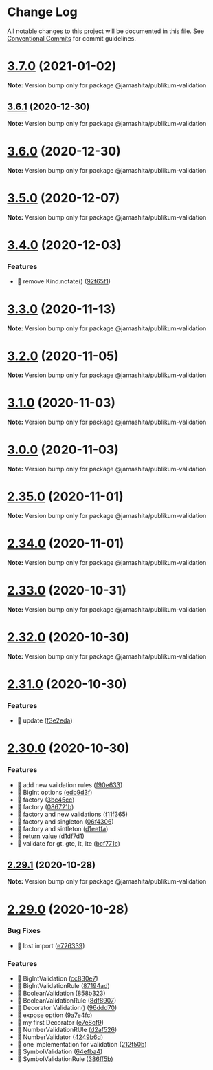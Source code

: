 # Change Log

All notable changes to this project will be documented in this file.
See [Conventional Commits](https://conventionalcommits.org) for commit guidelines.

# [3.7.0](https://github.com/jamashita/publikum/compare/v3.6.1...v3.7.0) (2021-01-02)

**Note:** Version bump only for package @jamashita/publikum-validation





## [3.6.1](https://github.com/jamashita/publikum/compare/v3.6.0...v3.6.1) (2020-12-30)

**Note:** Version bump only for package @jamashita/publikum-validation





# [3.6.0](https://github.com/jamashita/publikum/compare/v3.5.0...v3.6.0) (2020-12-30)

**Note:** Version bump only for package @jamashita/publikum-validation





# [3.5.0](https://github.com/jamashita/publikum/compare/v3.4.0...v3.5.0) (2020-12-07)

**Note:** Version bump only for package @jamashita/publikum-validation





# [3.4.0](https://github.com/jamashita/publikum/compare/v3.3.0...v3.4.0) (2020-12-03)


### Features

* 🎸 remove Kind.notate() ([92f65f1](https://github.com/jamashita/publikum/commit/92f65f1120f8a13101874eebd934af6a73b95a69))





# [3.3.0](https://github.com/jamashita/publikum/compare/v3.2.0...v3.3.0) (2020-11-13)

**Note:** Version bump only for package @jamashita/publikum-validation





# [3.2.0](https://github.com/jamashita/publikum/compare/v3.1.0...v3.2.0) (2020-11-05)

**Note:** Version bump only for package @jamashita/publikum-validation





# [3.1.0](https://github.com/jamashita/publikum/compare/v3.0.0...v3.1.0) (2020-11-03)

**Note:** Version bump only for package @jamashita/publikum-validation





# [3.0.0](https://github.com/jamashita/publikum/compare/v2.35.0...v3.0.0) (2020-11-03)

**Note:** Version bump only for package @jamashita/publikum-validation





# [2.35.0](https://github.com/jamashita/publikum/compare/v2.34.0...v2.35.0) (2020-11-01)

**Note:** Version bump only for package @jamashita/publikum-validation





# [2.34.0](https://github.com/jamashita/publikum/compare/v2.33.0...v2.34.0) (2020-11-01)

**Note:** Version bump only for package @jamashita/publikum-validation





# [2.33.0](https://github.com/jamashita/publikum/compare/v2.32.0...v2.33.0) (2020-10-31)

**Note:** Version bump only for package @jamashita/publikum-validation





# [2.32.0](https://github.com/jamashita/publikum/compare/v2.31.0...v2.32.0) (2020-10-30)

**Note:** Version bump only for package @jamashita/publikum-validation





# [2.31.0](https://github.com/jamashita/publikum/compare/v2.30.0...v2.31.0) (2020-10-30)


### Features

* 🎸 update ([f3e2eda](https://github.com/jamashita/publikum/commit/f3e2eda85177d0f1673a8d1544e6f4aabd8623ef))





# [2.30.0](https://github.com/jamashita/publikum/compare/v2.29.1...v2.30.0) (2020-10-30)


### Features

* 🎸 add new vaildation rules ([f90e633](https://github.com/jamashita/publikum/commit/f90e633deb2efd360e655a805ed7838914fd4ada))
* 🎸 BigInt options ([edb9d3f](https://github.com/jamashita/publikum/commit/edb9d3f7b91a44e257407ddec0bec14bf3ace9ed))
* 🎸 factory ([3bc45cc](https://github.com/jamashita/publikum/commit/3bc45cca17f1176a1fd4c9e8a1b859885e8e0513))
* 🎸 factory ([086721b](https://github.com/jamashita/publikum/commit/086721beea2bcbb7565940188f243728b76dae20))
* 🎸 factory and new validations ([f11f365](https://github.com/jamashita/publikum/commit/f11f36528dfc4855a186a5eca30ab0f15abe8008))
* 🎸 factory and singleton ([06f4306](https://github.com/jamashita/publikum/commit/06f4306ac7c00a57c896f9c56c242cbbdb8e046d))
* 🎸 factory and sintleton ([d1eeffa](https://github.com/jamashita/publikum/commit/d1eeffa4af8b5cd21fdd9c34122bf351edabf906))
* 🎸 return value ([d1df7d1](https://github.com/jamashita/publikum/commit/d1df7d1e2cd05d7a96c149dee0ac301e20a7f35c))
* 🎸 validate for gt, gte, lt, lte ([bcf771c](https://github.com/jamashita/publikum/commit/bcf771c61fb42801993d61ff5828325ce21b20fd))





## [2.29.1](https://github.com/jamashita/publikum/compare/v2.29.0...v2.29.1) (2020-10-28)

**Note:** Version bump only for package @jamashita/publikum-validation





# [2.29.0](https://github.com/jamashita/publikum/compare/v2.28.0...v2.29.0) (2020-10-28)


### Bug Fixes

* 🐛 lost import ([e726339](https://github.com/jamashita/publikum/commit/e72633975ae7f0b49955a1a000f7394da93830e5))


### Features

* 🎸 BigIntValidation ([cc830e7](https://github.com/jamashita/publikum/commit/cc830e74963cd256f2ab4c76c3b5c8d502281ce3))
* 🎸 BigIntValidationRule ([87194ad](https://github.com/jamashita/publikum/commit/87194ad14b8ab89ab4ca5d40a21e25f280d887c2))
* 🎸 BooleanValidation ([858b323](https://github.com/jamashita/publikum/commit/858b32357f6e8c7178c118e90069caf08013b1b2))
* 🎸 BooleanValidationRule ([8df8907](https://github.com/jamashita/publikum/commit/8df890745fad28aa986ebe7efb283d78ba016dec))
* 🎸 Decorator Validation() ([96ddd70](https://github.com/jamashita/publikum/commit/96ddd704740bddda6afb929520bafe713b55f095))
* 🎸 expose option ([9a7e4fc](https://github.com/jamashita/publikum/commit/9a7e4fc48b54626cad5af6fe7618c1bde2420594))
* 🎸 my first Decorator ([e7e8cf9](https://github.com/jamashita/publikum/commit/e7e8cf902fe46f833f22a1ae03ac2155bdb825dd))
* 🎸 NumberValidationRUle ([d2af526](https://github.com/jamashita/publikum/commit/d2af526c673532993f766215cac3ad8461956421))
* 🎸 NumberValidator ([4249b6d](https://github.com/jamashita/publikum/commit/4249b6db4b4f180b806ee8dd8ce174f0dd08854c))
* 🎸 one implementation for validation ([212f50b](https://github.com/jamashita/publikum/commit/212f50bc4fef37f059690e7d33e650cf8ada2b47))
* 🎸 SymbolValidation ([64efba4](https://github.com/jamashita/publikum/commit/64efba4bca205a4c1038e4222674d1b34f6babf5))
* 🎸 SymbolValidationRule ([386ff5b](https://github.com/jamashita/publikum/commit/386ff5b9969fbfba5ca7b7ef22450df572085e86))

